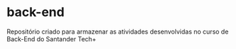 # back-end
Repositório criado para armazenar as atividades desenvolvidas no curso de Back-End do Santander Tech+
